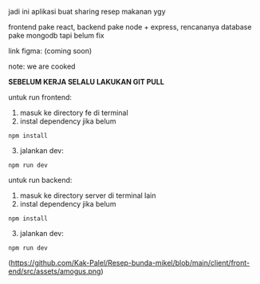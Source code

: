 jadi ini aplikasi buat sharing resep makanan ygy

frontend pake react, backend pake node + express, rencananya database pake mongodb tapi belum fix

link figma: (coming soon)

note: we are cooked

**SEBELUM KERJA SELALU LAKUKAN GIT PULL**

untuk run frontend: 
1. masuk ke directory fe di terminal
2. instal dependency jika belum
```
npm install
```
3. jalankan dev:
```
npm run dev
```

untuk run backend:
1. masuk ke directory server di terminal lain
2. instal dependency jika belum
```
npm install
```
3. jalankan dev:
```
npm run dev
```


(https://github.com/Kak-Palel/Resep-bunda-mikel/blob/main/client/front-end/src/assets/amogus.png)